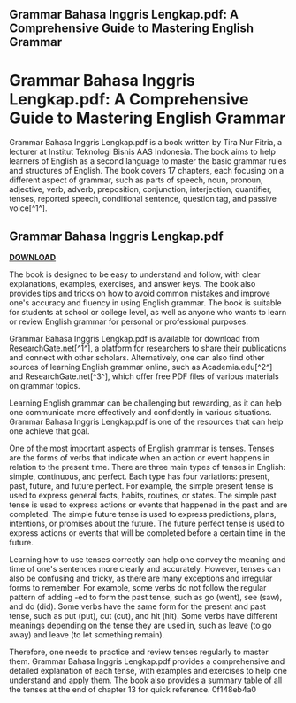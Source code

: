 ## Grammar Bahasa Inggris Lengkap.pdf: A Comprehensive Guide to Mastering English Grammar

  
# Grammar Bahasa Inggris Lengkap.pdf: A Comprehensive Guide to Mastering English Grammar
 
Grammar Bahasa Inggris Lengkap.pdf is a book written by Tira Nur Fitria, a lecturer at Institut Teknologi Bisnis AAS Indonesia. The book aims to help learners of English as a second language to master the basic grammar rules and structures of English. The book covers 17 chapters, each focusing on a different aspect of grammar, such as parts of speech, noun, pronoun, adjective, verb, adverb, preposition, conjunction, interjection, quantifier, tenses, reported speech, conditional sentence, question tag, and passive voice[^1^].
 
## Grammar Bahasa Inggris Lengkap.pdf


[**DOWNLOAD**](https://www.google.com/url?q=https%3A%2F%2Furllie.com%2F2tKbNa&sa=D&sntz=1&usg=AOvVaw1xEx4HB05CiwO0B4_OWNfr)

 
The book is designed to be easy to understand and follow, with clear explanations, examples, exercises, and answer keys. The book also provides tips and tricks on how to avoid common mistakes and improve one's accuracy and fluency in using English grammar. The book is suitable for students at school or college level, as well as anyone who wants to learn or review English grammar for personal or professional purposes.
 
Grammar Bahasa Inggris Lengkap.pdf is available for download from ResearchGate.net[^1^], a platform for researchers to share their publications and connect with other scholars. Alternatively, one can also find other sources of learning English grammar online, such as Academia.edu[^2^] and ResearchGate.net[^3^], which offer free PDF files of various materials on grammar topics.
 
Learning English grammar can be challenging but rewarding, as it can help one communicate more effectively and confidently in various situations. Grammar Bahasa Inggris Lengkap.pdf is one of the resources that can help one achieve that goal.
  
One of the most important aspects of English grammar is tenses. Tenses are the forms of verbs that indicate when an action or event happens in relation to the present time. There are three main types of tenses in English: simple, continuous, and perfect. Each type has four variations: present, past, future, and future perfect. For example, the simple present tense is used to express general facts, habits, routines, or states. The simple past tense is used to express actions or events that happened in the past and are completed. The simple future tense is used to express predictions, plans, intentions, or promises about the future. The future perfect tense is used to express actions or events that will be completed before a certain time in the future.
 
Learning how to use tenses correctly can help one convey the meaning and time of one's sentences more clearly and accurately. However, tenses can also be confusing and tricky, as there are many exceptions and irregular forms to remember. For example, some verbs do not follow the regular pattern of adding -ed to form the past tense, such as go (went), see (saw), and do (did). Some verbs have the same form for the present and past tense, such as put (put), cut (cut), and hit (hit). Some verbs have different meanings depending on the tense they are used in, such as leave (to go away) and leave (to let something remain).
 
Therefore, one needs to practice and review tenses regularly to master them. Grammar Bahasa Inggris Lengkap.pdf provides a comprehensive and detailed explanation of each tense, with examples and exercises to help one understand and apply them. The book also provides a summary table of all the tenses at the end of chapter 13 for quick reference.
 0f148eb4a0
